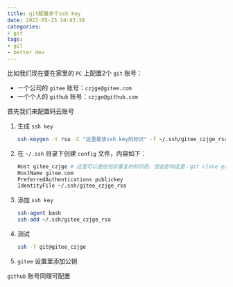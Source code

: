 ```yaml
---
title: git配置多个ssh key
date: 2022-05-23 14:43:38
categories:
- git
tags:
- git
- better dev
---
```


比如我们现在要在家里的 `PC` 上配置2个 `git` 账号：
- 一个公司的 `gitee` 账号：`czjge@gitee.com`
- 一个个人的 `github` 账号：`czjge@github.com`

首先我们来配置码云账号

1. 生成 `ssh key`
   ```bash
   ssh-keygen -t rsa -C "这里是该ssh key的标识" -f ~/.ssh/gitee_czjge_rsa
   ```
2. 在 `~/.ssh` 目录下创建 `config` 文件，内容如下：
   ```bash
   Host gitee_czjge # 这里可以是任何非重复的标识符，但会影响这里：git clone git@gitee_czjge:czjge/wechat-vote.git
   HostName gitee.com
   PreferredAuthentications publickey
   IdentityFile ~/.ssh/gitee_czjge_rsa
   ```
3. 添加 `ssh key`
   ```bash
   ssh-agent bash
   ssh-add ~/.ssh/gitee_czjge_rsa
   ```
4. 测试
   ```bash
   ssh -T git@gitee_czjge
   ```
5. `gitee` 设置里添加公钥
   
`github` 账号同理可配置
